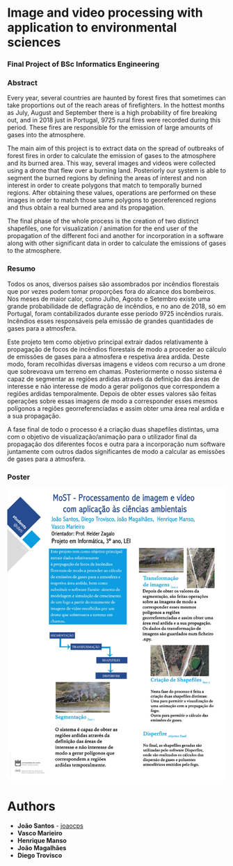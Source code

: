 # Image and video processing with application to environmental sciences
### Final Project of BSc Informatics Engineering
### Abstract
Every year, several countries are haunted by forest fires that sometimes can take proportions
out of the reach areas of firefighters. In the hottest months as July, August and
September there is a high probability of fire breaking out, and in 2018 just in Portugal, 9725
rural fires were recorded during this period. These fires are responsible for the emission of
large amounts of gases into the atmosphere.

The main aim of this project is to extract data on the spread of outbreaks of forest
fires in order to calculate the emission of gases to the atmosphere and its burned area.
This way, several images and videos were collected using a drone that flew over a burning
land. Posteriorly our system is able to segment the burned regions by defining the areas
of interest and non interest in order to create polygons that match to temporally burned
regions. After obtaining these values, operations are performed on these images in order
to match those same polygons to georeferenced regions and thus obtain a real burned area
and its propagation.

The final phase of the whole process is the creation of two distinct shapefiles, one
for visualization / animation for the end user of the propagation of the different foci and
another for incorporation in a software along with other significant data in order to calculate
the emissions of gases to the atmosphere.

### Resumo
Todos os anos, diversos países são assombrados por incêndios florestais que por vezes
podem tomar proporções fora do alcance dos bombeiros. Nos meses de maior calor, como
Julho, Agosto e Setembro existe uma grande probabilidade de deflagração de incêndios, e
no ano de 2018, só em Portugal, foram contabilizados durante esse período 9725 incêndios
rurais. Incêndios esses responsáveis pela emissão de grandes quantidades de gases para a
atmosfera.

Este projeto tem como objetivo principal extrair dados relativamente à propagação
de focos de incêndios florestais de modo a proceder ao cálculo de emissões de gases para
a atmosfera e respetiva área ardida. Deste modo, foram recolhidas diversas imagens e
vídeos com recurso a um drone que sobrevoava um terreno em chamas. Posteriormente o
nosso sistema é capaz de segmentar as regiões ardidas através da definição das áreas de
interesse e não interesse de modo a gerar polígonos que correspondem a regiões ardidas
temporalmente. Depois de obter esses valores são feitas operações sobre essas imagens de
modo a corresponder esses mesmos polígonos a regiões georreferenciadas e assim obter uma
área real ardida e a sua propagação.

A fase final de todo o processo é a criação duas shapefiles distintas, uma com o objetivo
de visualização/animação para o utilizador final da propagação dos diferentes focos e outra
para a incorporação num software juntamente com outros dados significantes de modo a
calcular as emissões de gases para a atmosfera.

### Poster
![poster](https://github.com/joaocps/most/blob/master/PosterFinal.jpg)

# Authors
* **João Santos** - [joaocps](https://github.com/joaocps)
* **Vasco Marieiro**
* **Henrique Manso**
* **João Magalhães**
* **Diego Trovisco**

